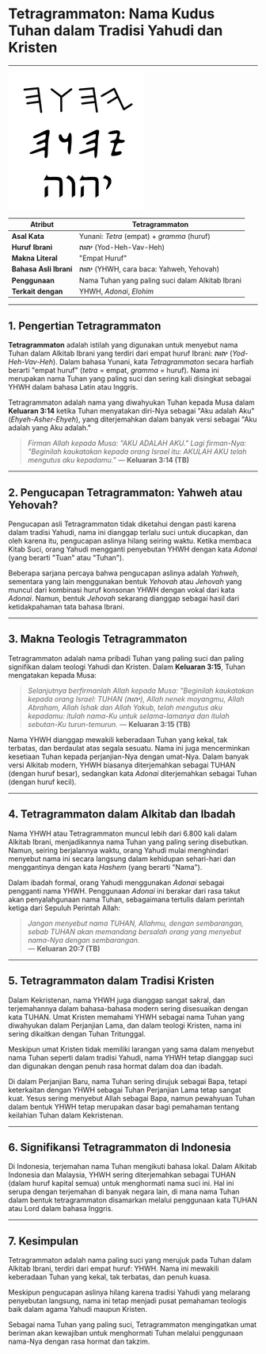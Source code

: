 # Tetragrammaton: Nama Kudus Tuhan dalam Tradisi Yahudi dan Kristen

---

![Tetragrammaton dalam aksara Palaeo-Ibrani, Aram kuno, dan Ibrani modern.](konten/img/nama_tuhan/tetragrammaton.svg)

| **Atribut** | **Tetragrammaton** |
|---|---|
| **Asal Kata** | Yunani: *Tetra* (empat) + *gramma* (huruf) |
| **Huruf Ibrani** | **יהוה** (Yod-Heh-Vav-Heh) |
| **Makna Literal** | "Empat Huruf" |
| **Bahasa Asli Ibrani** | **יהוה** (YHWH, cara baca: Yahweh, Yehovah) |
| **Penggunaan** | Nama Tuhan yang paling suci dalam Alkitab Ibrani |
| **Terkait dengan** | YHWH, *Adonai*, *Elohim* |

---

## 1. Pengertian Tetragrammaton

**Tetragrammaton** adalah istilah yang digunakan untuk menyebut nama Tuhan dalam Alkitab Ibrani yang terdiri dari empat huruf Ibrani: **יהוה** (*Yod-Heh-Vav-Heh*). Dalam bahasa Yunani, kata *Tetragrammaton* secara harfiah berarti "empat huruf" (*tetra* = empat, *gramma* = huruf). Nama ini merupakan nama Tuhan yang paling suci dan sering kali disingkat sebagai YHWH dalam bahasa Latin atau Inggris.

Tetragrammaton adalah nama yang diwahyukan Tuhan kepada Musa dalam **Keluaran 3:14** ketika Tuhan menyatakan diri-Nya sebagai "Aku adalah Aku" (*Ehyeh-Asher-Ehyeh*), yang diterjemahkan dalam banyak versi sebagai "Aku adalah yang Aku adalah."

> *Firman Allah kepada Musa: "AKU ADALAH AKU." Lagi firman-Nya: "Beginilah kaukatakan kepada orang Israel itu: AKULAH AKU telah mengutus aku kepadamu."*
> — **Keluaran 3:14 (TB)**

---

## 2. Pengucapan Tetragrammaton: Yahweh atau Yehovah?

Pengucapan asli Tetragrammaton tidak diketahui dengan pasti karena dalam tradisi Yahudi, nama ini dianggap terlalu suci untuk diucapkan, dan oleh karena itu, pengucapan aslinya hilang seiring waktu. Ketika membaca Kitab Suci, orang Yahudi mengganti penyebutan YHWH dengan kata *Adonai* (yang berarti "Tuan" atau "Tuhan").

Beberapa sarjana percaya bahwa pengucapan aslinya adalah *Yahweh*, sementara yang lain menggunakan bentuk *Yehovah* atau *Jehovah* yang muncul dari kombinasi huruf konsonan YHWH dengan vokal dari kata *Adonai*. Namun, bentuk *Jehovah* sekarang dianggap sebagai hasil dari ketidakpahaman tata bahasa Ibrani.

---

## 3. Makna Teologis Tetragrammaton

Tetragrammaton adalah nama pribadi Tuhan yang paling suci dan paling signifikan dalam teologi Yahudi dan Kristen. Dalam **Keluaran 3:15**, Tuhan mengatakan kepada Musa:

> *Selanjutnya berfirmanlah Allah kepada Musa: "Beginilah kaukatakan kepada orang Israel: TUHAN (**יהוה**), Allah nenek moyangmu, Allah Abraham, Allah Ishak dan Allah Yakub, telah mengutus aku kepadamu: itulah nama-Ku untuk selama-lamanya dan itulah sebutan-Ku turun-temurun.*
> — **Keluaran 3:15 (TB)**

Nama YHWH dianggap mewakili keberadaan Tuhan yang kekal, tak terbatas, dan berdaulat atas segala sesuatu. Nama ini juga mencerminkan kesetiaan Tuhan kepada perjanjian-Nya dengan umat-Nya. Dalam banyak versi Alkitab modern, YHWH biasanya diterjemahkan sebagai TUHAN (dengan huruf besar), sedangkan kata *Adonai* diterjemahkan sebagai Tuhan (dengan huruf kecil).

---

## 4. Tetragrammaton dalam Alkitab dan Ibadah

Nama YHWH atau Tetragrammaton muncul lebih dari 6.800 kali dalam Alkitab Ibrani, menjadikannya nama Tuhan yang paling sering disebutkan. Namun, seiring berjalannya waktu, orang Yahudi mulai menghindari menyebut nama ini secara langsung dalam kehidupan sehari-hari dan menggantinya dengan kata *Hashem* (yang berarti "Nama").

Dalam ibadah formal, orang Yahudi menggunakan *Adonai* sebagai pengganti nama YHWH. Penggunaan *Adonai* ini berakar dari rasa takut akan penyalahgunaan nama Tuhan, sebagaimana tertulis dalam perintah ketiga dari Sepuluh Perintah Allah:

> *Jangan menyebut nama TUHAN, Allahmu, dengan sembarangan, sebab TUHAN akan memandang bersalah orang yang menyebut nama-Nya dengan sembarangan.*  
> — **Keluaran 20:7 (TB)**

---

## 5. Tetragrammaton dalam Tradisi Kristen

Dalam Kekristenan, nama YHWH juga dianggap sangat sakral, dan terjemahannya dalam bahasa-bahasa modern sering disesuaikan dengan kata TUHAN. Umat Kristen memahami YHWH sebagai nama Tuhan yang diwahyukan dalam Perjanjian Lama, dan dalam teologi Kristen, nama ini sering dikaitkan dengan Tuhan Tritunggal.

Meskipun umat Kristen tidak memiliki larangan yang sama dalam menyebut nama Tuhan seperti dalam tradisi Yahudi, nama YHWH tetap dianggap suci dan digunakan dengan penuh rasa hormat dalam doa dan ibadah.

Di dalam Perjanjian Baru, nama Tuhan sering dirujuk sebagai Bapa, tetapi keterkaitan dengan YHWH sebagai Tuhan Perjanjian Lama tetap sangat kuat. Yesus sering menyebut Allah sebagai Bapa, namun pewahyuan Tuhan dalam bentuk YHWH tetap merupakan dasar bagi pemahaman tentang keilahian Tuhan dalam Kekristenan.

---

## 6. Signifikansi Tetragrammaton di Indonesia

Di Indonesia, terjemahan nama Tuhan mengikuti bahasa lokal. Dalam Alkitab Indonesia dan Malaysia, YHWH sering diterjemahkan sebagai TUHAN (dalam huruf kapital semua) untuk menghormati nama suci ini. Hal ini serupa dengan terjemahan di banyak negara lain, di mana nama Tuhan dalam bentuk tetragrammaton disamarkan melalui penggunaan kata TUHAN atau Lord dalam bahasa Inggris.

---

## 7. Kesimpulan

Tetragrammaton adalah nama paling suci yang merujuk pada Tuhan dalam Alkitab Ibrani, terdiri dari empat huruf: YHWH. Nama ini mewakili keberadaan Tuhan yang kekal, tak terbatas, dan penuh kuasa.

Meskipun pengucapan aslinya hilang karena tradisi Yahudi yang melarang penyebutan langsung, nama ini tetap menjadi pusat pemahaman teologis baik dalam agama Yahudi maupun Kristen.

Sebagai nama Tuhan yang paling suci, Tetragrammaton mengingatkan umat beriman akan kewajiban untuk menghormati Tuhan melalui penggunaan nama-Nya dengan rasa hormat dan takzim.